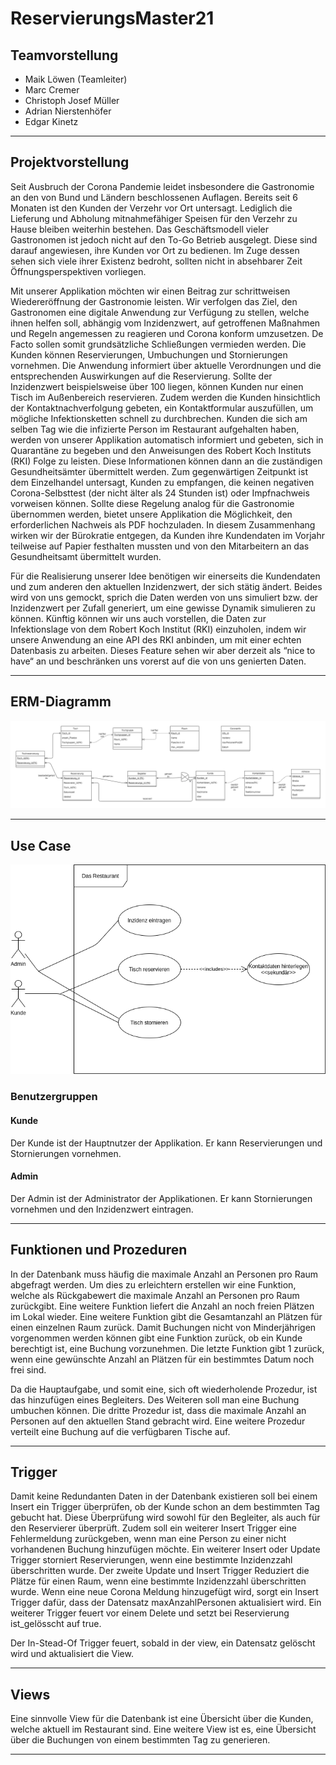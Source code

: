 ﻿# ReservierungsMaster21

## Teamvorstellung

* Maik Löwen (Teamleiter)
* Marc Cremer
* Christoph Josef Müller
* Adrian Nierstenhöfer
* Edgar Kinetz

---

## Projektvorstellung

Seit Ausbruch der Corona Pandemie leidet insbesondere die Gastronomie an den von Bund und Ländern beschlossenen Auflagen. Bereits seit 6 Monaten ist den Kunden der Verzehr vor Ort untersagt. Lediglich die Lieferung und Abholung mitnahmefähiger Speisen für den Verzehr zu Hause bleiben weiterhin bestehen. Das Geschäftsmodell vieler Gastronomen ist jedoch nicht auf den To-Go Betrieb ausgelegt. Diese sind darauf angewiesen, ihre Kunden vor Ort zu bedienen. Im Zuge dessen sehen sich viele ihrer Existenz bedroht, sollten nicht in absehbarer Zeit Öffnungsperspektiven vorliegen.

Mit unserer Applikation möchten wir einen Beitrag zur schrittweisen Wiedereröffnung der Gastronomie leisten. Wir verfolgen das Ziel, den Gastronomen eine digitale Anwendung zur Verfügung zu stellen, welche ihnen helfen soll, abhängig vom Inzidenzwert, auf getroffenen Maßnahmen und Regeln angemessen zu reagieren und Corona konform umzusetzen. De Facto sollen somit grundsätzliche Schließungen vermieden werden. Die Kunden können Reservierungen, Umbuchungen und Stornierungen vornehmen. Die Anwendung informiert über aktuelle Verordnungen und die entsprechenden Auswirkungen auf die Reservierung. Sollte der Inzidenzwert beispielsweise über 100 liegen, können Kunden nur einen Tisch im Außenbereich reservieren. Zudem werden die Kunden hinsichtlich der Kontaktnachverfolgung gebeten, ein Kontaktformular auszufüllen, um mögliche Infektionsketten schnell zu durchbrechen. Kunden die sich am selben Tag wie die infizierte Person im Restaurant aufgehalten haben, werden von unserer Applikation automatisch informiert und gebeten, sich in Quarantäne zu begeben und den Anweisungen des Robert Koch Instituts (RKI) Folge zu leisten. Diese Informationen können dann an die zuständigen Gesundheitsämter übermittelt werden. Zum gegenwärtigen Zeitpunkt ist dem Einzelhandel untersagt, Kunden zu empfangen, die keinen negativen Corona-Selbsttest (der nicht älter als 24 Stunden ist) oder Impfnachweis vorweisen können. Sollte diese Regelung analog für die Gastronomie übernommen werden, bietet unsere Applikation die Möglichkeit, den erforderlichen Nachweis als PDF hochzuladen. In diesem Zusammenhang wirken wir der Bürokratie entgegen, da Kunden ihre Kundendaten im Vorjahr teilweise auf Papier festhalten mussten und von den Mitarbeitern an das Gesundheitsamt übermittelt wurden.

Für die Realisierung unserer Idee benötigen wir einerseits die Kundendaten und zum anderen den aktuellen Inzidenzwert, der sich stätig ändert. Beides wird von uns gemockt, sprich die Daten werden von uns simuliert bzw. der Inzidenzwert per Zufall generiert, um eine gewisse Dynamik simulieren zu können. Künftig können wir uns auch vorstellen, die Daten zur Infektionslage von dem Robert Koch Institut (RKI) einzuholen, indem wir unsere Anwendung an eine API des RKI anbinden, um mit einer echten Datenbasis zu arbeiten. Dieses Feature sehen wir aber derzeit als “nice to have“ an und beschränken uns vorerst auf die von uns genierten Daten.

---

## ERM-Diagramm

![ERMDiagramm2_30052021](images/ERMDiagramm2_30052021.png)

---

## Use Case

![Usecase-diagramm](images/UseCaseDiagramm.png)

### Benutzergruppen

#### __Kunde__

Der Kunde ist der Hauptnutzer der Applikation.
Er kann Reservierungen und Stornierungen vornehmen.

#### __Admin__

Der Admin ist der Administrator der Applikationen.
Er kann Stornierungen vornehmen und den Inzidenzwert eintragen.

---

## Funktionen und Prozeduren

In der Datenbank muss häufig die maximale Anzahl an Personen pro Raum abgefragt werden. Um dies zu erleichtern erstellen wir eine Funktion, welche als Rückgabewert die maximale Anzahl an Personen pro Raum zurückgibt. Eine weitere Funktion liefert die Anzahl an noch freien Plätzen im Lokal wieder. Eine weitere Funktion gibt die Gesamtanzahl an Plätzen für einen einzelnen Raum zurück. Damit Buchungen nicht von Minderjährigen vorgenommen werden können gibt eine Funktion zurück, ob ein Kunde berechtigt ist, eine Buchung vorzunehmen. Die letzte Funktion gibt 1 zurück, wenn eine gewünschte Anzahl an Plätzen für ein bestimmtes Datum noch frei sind.

Da die Hauptaufgabe, und somit eine, sich oft wiederholende Prozedur, ist das hinzufügen eines Begleiters. Des Weiteren soll man eine Buchung umbuchen können. Die dritte Prozedur ist, dass die maximale Anzahl an Personen auf den aktuellen Stand gebracht wird. Eine weitere Prozedur verteilt eine Buchung auf die verfügbaren Tische auf.

---

## Trigger

Damit keine Redundanten Daten in der Datenbank existieren soll bei einem Insert ein Trigger überprüfen, ob der Kunde schon an dem bestimmten Tag gebucht hat. Diese Überprüfung wird sowohl für den Begleiter, als auch für den Reservierer überprüft. Zudem soll ein weiterer Insert Trigger eine Fehlermeldung zurückgeben, wenn man eine Person zu einer nicht vorhandenen Buchung hinzufügen möchte. Ein weiterer Insert oder Update Trigger storniert Reservierungen, wenn eine bestimmte Inzidenzzahl überschritten wurde. Der zweite Update und Insert Trigger Reduziert die Plätze für einen Raum, wenn eine bestimmte Inzidenzzahl überschritten wurde. Wenn eine neue Corona Meldung hinzugefügt wird, sorgt ein Insert Trigger dafür, dass der Datensatz maxAnzahlPersonen aktualisiert wird. Ein weiterer Trigger feuert vor einem Delete und setzt bei Reservierung ist_gelösscht auf true.

Der In-Stead-Of Trigger feuert, sobald in der view, ein Datensatz gelöscht wird und aktualisiert die View.

---

## Views

Eine sinnvolle View für die Datenbank ist eine Übersicht über die Kunden, welche aktuell im Restaurant sind. Eine weitere View ist es, eine Übersicht über die Buchungen von einem bestimmten Tag zu generieren.


---
